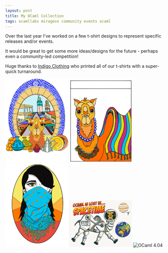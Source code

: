 ```yaml
---
layout: post
title: My OCaml Collection
tags: ocamllabs mirageos community events ocaml
---
```


Over the last year I've worked on a few t-shirt designs to represent specific releases and/or events.

It would be great to get some more ideas/designs for the future - perhaps even a community-led competition!

Huge thanks to [Indigo Clothing](http://www.indigoclothing.com/) who printed all of our t-shirts with a super-quick turnaround.


<p>
<img src="/images/ArchMarrakechTransparent.png" alt="MirageOS 2017 Hack Retreat design" width="200" />
<img src="/images/CamelRugTransparentBox.png" alt="Design 2" width="200" />
<br />
<img src="/images/GirlScarfTransparent.png" alt="Design 3" width="200" />
<img src="/images/spacetime-png-proof.png" alt="OCaml 4.04" width="200" />
<img src="/images/OCamlSpacetimeTransparent" alt="OCaml 4.04" width="200" />
</p>

